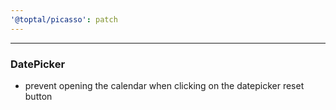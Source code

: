 ```yaml
---
'@toptal/picasso': patch
---
```


---

### DatePicker

- prevent opening the calendar when clicking on the datepicker reset button
